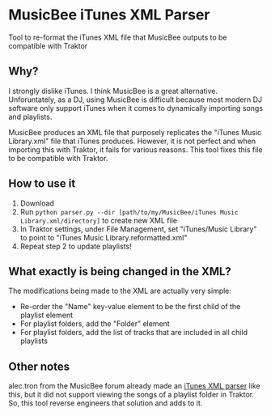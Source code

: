 # MusicBee iTunes XML Parser
Tool to re-format the iTunes XML file that MusicBee outputs to be compatible with Traktor

## Why?
I strongly dislike iTunes. I think MusicBee is a great alternative. Unforuntately, as a DJ, using MusicBee is difficult because most modern DJ software only support iTunes when it comes to dynamically importing songs and playlists.

MusicBee produces an XML file that purposely replicates the "iTunes Music Library.xml" file that iTunes produces. However, it is not perfect and when importing this with Traktor, it fails for various reasons. This tool fixes this file to be compatible with Traktor.

## How to use it
1. Download
2. Run `python parser.py --dir [path/to/my/MusicBee/iTunes Music Library.xml/directory]` to create new XML file
3. In Traktor settings, under File Management, set "iTunes/Music Library" to point to "iTunes Music Library.reformatted.xml"
4. Repeat step 2 to update playlists!

## What exactly is being changed in the XML?
The modifications being made to the XML are actually very simple:
- Re-order the "Name" key-value element to be the first child of the playlist element
- For playlist folders, add the "Folder" element
- For playlist folders, add the list of tracks that are included in all child playlists

## Other notes
alec.tron from the MusicBee forum already made an [iTunes XML parser](https://getmusicbee.com/forum/index.php?topic=25608.0) like this, but it did not support viewing the songs of a playlist folder in Traktor. So, this tool reverse engineers that solution and adds to it.
